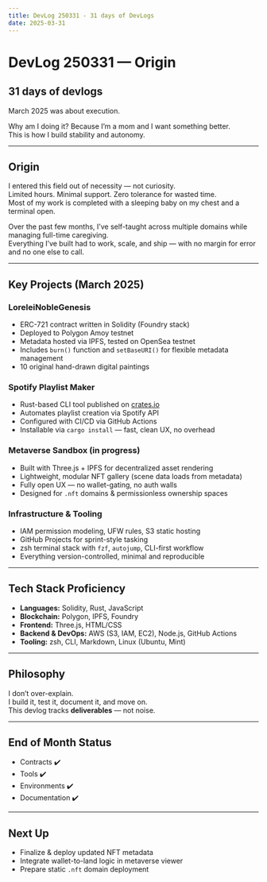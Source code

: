 ```yaml
---
title: DevLog 250331 - 31 days of DevLogs
date: 2025-03-31
---
```

# DevLog 250331 — Origin

## 31 days of devlogs

March 2025 was about execution.

Why am I doing it?
Because I’m a mom and I want something better.  
This is how I build stability and autonomy.  

---

## Origin

I entered this field out of necessity — not curiosity.  
Limited hours. Minimal support. Zero tolerance for wasted time.  
Most of my work is completed with a sleeping baby on my chest and a terminal open.

Over the past few months, I’ve self-taught across multiple domains while managing full-time caregiving.  
Everything I’ve built had to work, scale, and ship — with no margin for error and no one else to call.

---

## Key Projects (March 2025)

### LoreleiNobleGenesis
- ERC-721 contract written in Solidity (Foundry stack)
- Deployed to Polygon Amoy testnet
- Metadata hosted via IPFS, tested on OpenSea testnet
- Includes `burn()` function and `setBaseURI()` for flexible metadata management
- 10 original hand-drawn digital paintings

### Spotify Playlist Maker
- Rust-based CLI tool published on [crates.io](https://crates.io)
- Automates playlist creation via Spotify API
- Configured with CI/CD via GitHub Actions
- Installable via `cargo install` — fast, clean UX, no overhead

### Metaverse Sandbox (in progress)
- Built with Three.js + IPFS for decentralized asset rendering
- Lightweight, modular NFT gallery (scene data loads from metadata)
- Fully open UX — no wallet-gating, no auth walls
- Designed for `.nft` domains & permissionless ownership spaces

### Infrastructure & Tooling
- IAM permission modeling, UFW rules, S3 static hosting
- GitHub Projects for sprint-style tasking
- zsh terminal stack with `fzf`, `autojump`, CLI-first workflow
- Everything version-controlled, minimal and reproducible

---

## Tech Stack Proficiency
- **Languages:** Solidity, Rust, JavaScript  
- **Blockchain:** Polygon, IPFS, Foundry  
- **Frontend:** Three.js, HTML/CSS  
- **Backend & DevOps:** AWS (S3, IAM, EC2), Node.js, GitHub Actions  
- **Tooling:** zsh, CLI, Markdown, Linux (Ubuntu, Mint)

---

## Philosophy

I don’t over-explain.  
I build it, test it, document it, and move on.  
This devlog tracks **deliverables** — not noise.

---

## End of Month Status
- Contracts ✔️  
- Tools ✔️  
- Environments ✔️  
- Documentation ✔️

---

## Next Up
- Finalize & deploy updated NFT metadata  
- Integrate wallet-to-land logic in metaverse viewer  
- Prepare static `.nft` domain deployment  
